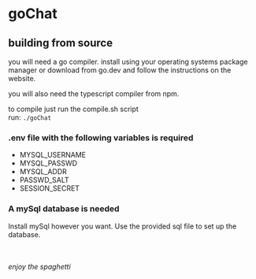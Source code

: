 # goChat

## building from source

you will need a go compiler. install using your operating systems package manager or download from go.dev and follow the instructions on the website.<br>

you will also need the typescript compiler from npm.

to compile just run the compile.sh script<br>
run: `./goChat`

### .env file with the following variables is required

- MYSQL_USERNAME
- MYSQL_PASSWD
- MYSQL_ADDR
- PASSWD_SALT
- SESSION_SECRET

### A mySql database is needed

Install mySql however you want. Use the provided sql file to set up the database.

<br>
<br>
<em>enjoy the spaghetti</em>

